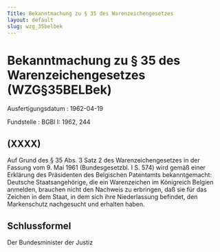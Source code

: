 ```yaml
---
Title: Bekanntmachung zu § 35 des Warenzeichengesetzes
layout: default
slug: wzg_35belbek
---
```


# Bekanntmachung zu § 35 des Warenzeichengesetzes (WZG§35BELBek)

Ausfertigungsdatum
:   1962-04-19

Fundstelle
:   BGBl I: 1962, 244



## (XXXX)

Auf Grund des § 35 Abs. 3 Satz 2 des Warenzeichengesetzes in der
Fassung vom 9. Mai 1961 (Bundesgesetzbl. I S. 574) wird gemäß einer
Erklärung des Präsidenten des Belgischen Patentamts bekanntgemacht:
Deutsche Staatsangehörige, die ein Warenzeichen im Königreich Belgien
anmelden, brauchen nicht den Nachweis zu erbringen, daß sie für das
Zeichen in dem Staat, in dem sich ihre Niederlassung befindet, den
Markenschutz nachgesucht und erhalten haben.


## Schlussformel

Der Bundesminister der Justiz


